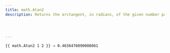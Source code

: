 ```yaml
---
title: math.Atan2
description: Returns the arctangent, in radians, of the given number pair, determining the correct quadrant from their signs.




---
```




```go-html-template
{{ math.Atan2 1 2 }} → 0.4636476090008061
```

